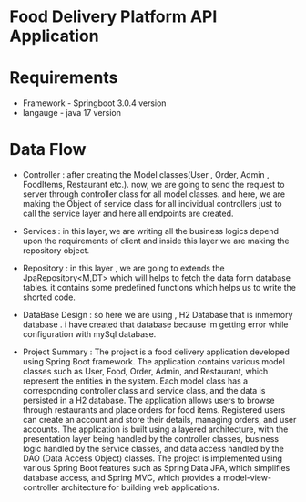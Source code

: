 # Food Delivery Platform API Application

# Requirements

* Framework - Springboot 3.0.4 version
* langauge  - java  17 version

# Data Flow 

* Controller : after creating the Model classes(User , Order, Admin , FoodItems, Restaurant etc.). now, we are going to send the request to server through controller class for all model classes. and here, we are making the Object of service class for all individual controllers just to call the service layer and here all endpoints are created.


* Services : in this layer, we are writing all the business logics depend upon the requirements of client and inside this layer we are making the repository object. 


* Repository : in this layer , we are going to extends the JpaRepository<M,DT> which will helps to fetch the data form database tables. it contains some predefined functions which helps us to write the shorted code.


* DataBase Design : so here we are using , H2 Database that is inmemory database . i have created that database because im getting error while configuration with mySql database.


* Project Summary : The project is a food delivery application developed using Spring Boot framework. The application contains various model classes such as User, Food, Order, Admin, and Restaurant, which represent the entities in the system. Each model class has a corresponding controller class and service class, and the data is persisted in a H2 database. The application allows users to browse through restaurants and place orders for food items. Registered users can create an account and store their details, managing orders, and user accounts. The application is built using a layered architecture, with the presentation layer being handled by the controller classes, business logic handled by the service classes, and data access handled by the DAO (Data Access Object) classes. The project is implemented using various Spring Boot features such as Spring Data JPA, which simplifies database access, and Spring MVC, which provides a model-view-controller architecture for building web applications.